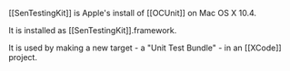 [[SenTestingKit]] is Apple's install of [[OCUnit]] on Mac  OS X 10.4.

It is installed as [[SenTestingKit]].framework.

It is used by making a new target - a "Unit Test Bundle" - in an [[XCode]] project.